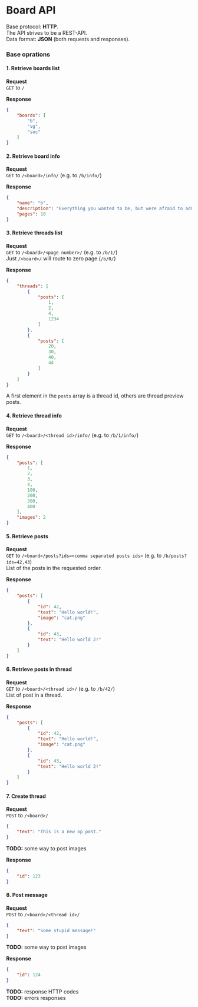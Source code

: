 # Board API
Base protocol: **HTTP**.  
The API strives to be a REST-API.  
Data format: **JSON** (both requests and responses).

### Base oprations

#### 1. Retrieve boards list
**Request**  
`GET` to `/`

**Response**
```json
{
    "boards": [
        "b",
        "vg",
        "soc"
    ]
}
```

#### 2. Retrieve board info
**Request**  
`GET` to `/<board>/info/` (e.g. to `/b/info/`)

**Response**
```json
{
    "name": "b",
    "description": "Everything you wanted to be, but were afraid to admit",
    "pages": 10
}
```

#### 3. Retrieve threads list
**Request**  
`GET` to `/<board>/<page number>/` (e.g. to `/b/1/`)  
Just `/<board>/` will route to zero page (`/b/0/`)

**Response**
```json
{
    "threads": [
        {
            "posts": [
                1,
                2,
                4,
                1234
            ]
        },
        {
            "posts": [
                20,
                30,
                40,
                44
            ]
        }
    ]
}
```
A first element in the `posts` array is a thread id, others are thread preview posts. 

#### 4. Retrieve thread info
**Request**  
`GET` to `/<board>/<thread id>/info/` (e.g. to `/b/1/info/`)  

**Response**
```json
{
    "posts": [
        1,
        2,
        3,
        4,
        100,
        200,
        300,
        400
    ],
    "images": 2
}
```

#### 5. Retrieve posts
**Request**  
`GET` to `/<board>/posts?ids=<comma separated posts ids>` (e.g. to `/b/posts?ids=42,43`)  
List of the posts in the requested order.

**Response**
```json
{
    "posts": [
        {
            "id": 42,
            "text": "Hello world!",
            "image": "cat.png"
        },
        {
            "id": 43,
            "text": "Hello world 2!"
        }
    ]
}
```

#### 6. Retrieve posts in thread
**Request**  
`GET` to `/<board>/<thread id>/` (e.g. to `/b/42/`)  
List of post in a thread.

**Response**
```json
{
    "posts": [
        {
            "id": 42,
            "text": "Hello world!",
            "image": "cat.png"
        },
        {
            "id": 43,
            "text": "Hello world 2!"
        }
    ]
}
```

#### 7. Create thread
**Request**  
`POST` to `/<board>/`
```json
{
    "text": "This is a new op post."
}
```
**TODO:** some way to post images

**Response**
```json
{
    "id": 123
}
```

#### 8. Post message
**Request**  
`POST` to `/<board>/<thread id>/`
```json
{
    "text": "Some stupid message!"
}
```
**TODO:** some way to post images

**Response**
```json
{
    "id": 124
}
```

**TODO:** response HTTP codes  
**TODO:** errors responses

